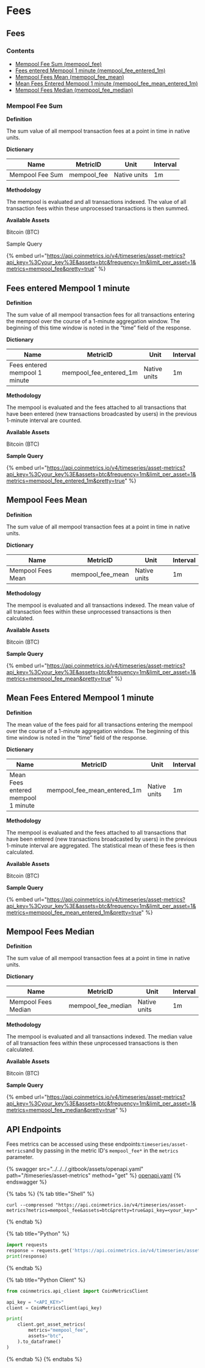 # Fees

## Fees

### Contents

* [Mempool Fee Sum (mempool\_fee)](fees.md#mempool\_fee)
* [Fees entered Mempool 1 minute (mempool\_fee\_entered\_1m)](fees.md#mempool\_fee\_entered)
* [Mempool Fees Mean (mempool_fee_mean)](fees.md#mempool\_fee\_mean)
* [Mean Fees Entered Mempool 1 minute (mempool\_fee\_mean\_entered\_1m)](fees.md#mempool\_fee\_mean\_entered)
* [Mempool Fees Median (mempool\_fee\_median)](fees.md#mempool\_fee\_median)

### Mempool Fee Sum <a href="#mempool_fee" id="mempool_fee"></a>

**Definition**

The sum value of all mempool transaction fees at a point in time in native units.

**Dictionary**

| Name            | MetricID     | Unit         | Interval |
| --------------- | ------------ | ------------ | -------- |
| Mempool Fee Sum | mempool\_fee | Native units | 1m       |

**Methodology**

The mempool is evaluated and all transactions indexed. The value of all transaction fees within these unprocessed transactions is then summed.

**Available Assets**

Bitcoin (BTC)

Sample Query

{% embed url="https://api.coinmetrics.io/v4/timeseries/asset-metrics?api_key=%3Cyour_key%3E&assets=btc&frequency=1m&limit_per_asset=1&metrics=mempool_fee&pretty=true" %}

## Fees entered Mempool 1 minute <a href="#mempool_fee_entered" id="mempool_fee_entered"></a>

**Definition**

The sum value of all mempool transaction fees for all transactions entering the mempool over the course of a 1-minute aggregation window. The beginning of this time window is noted in the “time” field of the response.

**Dictionary**

| Name                          | MetricID                  | Unit         | Interval |
| ----------------------------- | ------------------------- | ------------ | -------- |
| Fees entered mempool 1 minute | mempool\_fee\_entered\_1m | Native units | 1m       |

**Methodology**

The mempool is evaluated and the fees attached to all transactions that have been entered (new transactions broadcasted by users) in the previous 1-minute interval are counted.

**Available Assets**

Bitcoin (BTC)

**Sample Query**

{% embed url="https://api.coinmetrics.io/v4/timeseries/asset-metrics?api_key=%3Cyour_key%3E&assets=btc&frequency=1m&limit_per_asset=1&metrics=mempool_fee_entered_1m&pretty=true" %}

## Mempool Fees Mean <a href="#mempool_fee_mean" id="mempool_fee_mean"></a>

**Definition**

The sum value of all mempool transaction fees at a point in time in native units.

**Dictionary**

| Name              | MetricID           | Unit         | Interval |
| ----------------- | ------------------ | ------------ | -------- |
| Mempool Fees Mean | mempool\_fee\_mean | Native units | 1m       |

**Methodology**

The mempool is evaluated and all transactions indexed. The mean value of all transaction fees within these unprocessed transactions is then calculated.

**Available Assets**

Bitcoin (BTC)

**Sample Query**

{% embed url="https://api.coinmetrics.io/v4/timeseries/asset-metrics?api_key=%3Cyour_key%3E&assets=btc&frequency=1m&limit_per_asset=1&metrics=mempool_fee_mean&pretty=true" %}

## Mean Fees Entered Mempool 1 minute <a href="#mempool_fee_mean_entered" id="mempool_fee_mean_entered"></a>

**Definition**

The mean value of the fees paid for all transactions entering the mempool over the course of a 1-minute aggregation window. The beginning of this time window is noted in the “time” field of the response.

**Dictionary**

| Name                               | MetricID                        | Unit         | Interval |
| ---------------------------------- | ------------------------------- | ------------ | -------- |
| Mean Fees entered mempool 1 minute | mempool\_fee\_mean\_entered\_1m | Native units | 1m       |

**Methodology**

The mempool is evaluated and the fees attached to all transactions that have been entered (new transactions broadcasted by users) in the previous 1-minute interval are aggregated. The statistical mean of these fees is then calculated.

**Available Assets**

Bitcoin (BTC)

**Sample Query**

{% embed url="https://api.coinmetrics.io/v4/timeseries/asset-metrics?api_key=%3Cyour_key%3E&assets=btc&frequency=1m&limit_per_asset=1&metrics=mempool_fee_mean_entered_1m&pretty=true" %}

## Mempool Fees Median <a href="#mempool_fee_median" id="mempool_fee_median"></a>

**Definition**

The sum value of all mempool transaction fees at a point in time in native units.

**Dictionary**

| Name                | MetricID             | Unit         | Interval |
| ------------------- | -------------------- | ------------ | -------- |
| Mempool Fees Median | mempool\_fee\_median | Native units | 1m       |

**Methodology**

The mempool is evaluated and all transactions indexed. The median value of all transaction fees within these unprocessed transactions is then calculated.

**Available Assets**

Bitcoin (BTC)

**Sample Query**

{% embed url="https://api.coinmetrics.io/v4/timeseries/asset-metrics?api_key=%3Cyour_key%3E&assets=btc&frequency=1m&limit_per_asset=1&metrics=mempool_fee_median&pretty=true" %}

## API Endpoints

Fees metrics can be accessed using these endpoints:`timeseries/asset-metrics`and by passing in the metric ID's `mempool_fee*` in the `metrics` parameter.

{% swagger src="../../../.gitbook/assets/openapi.yaml" path="/timeseries/asset-metrics" method="get" %}
[openapi.yaml](../../../.gitbook/assets/openapi.yaml)
{% endswagger %}

{% tabs %}
{% tab title="Shell" %}
```shell
curl --compressed "https://api.coinmetrics.io/v4/timeseries/asset-metrics?metrics=mempool_fee&assets=btc&pretty=true&api_key=<your_key>"
```
{% endtab %}

{% tab title="Python" %}
```python
import requests
response = requests.get('https://api.coinmetrics.io/v4/timeseries/asset-metrics?metrics=mempool_fee&assets=btc&pretty=true&api_key=<your_key>').json()
print(response)
```
{% endtab %}

{% tab title="Python Client" %}
```python
from coinmetrics.api_client import CoinMetricsClient

api_key = "<API_KEY>"
client = CoinMetricsClient(api_key)

print(
    client.get_asset_metrics(
        metrics="mempool_fee", 
        assets="btc",
    ).to_dataframe()
)
```
{% endtab %}
{% endtabs %}
